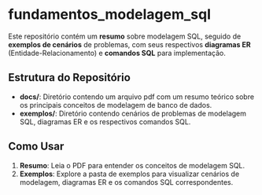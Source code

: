 # fundamentos_modelagem_sql
Este repositório contém um **resumo** sobre modelagem SQL, seguido de **exemplos de cenários** de problemas, com seus respectivos **diagramas ER** (Entidade-Relacionamento) e **comandos SQL** para implementação.

## Estrutura do Repositório
- **docs/**: Diretório contendo um arquivo pdf com um resumo teórico sobre os principais conceitos de modelagem de banco de dados.
- **exemplos/**: Diretório contendo cenários de problemas de modelagem SQL, diagramas ER e os respectivos comandos SQL.
  
## Como Usar
1. **Resumo**: Leia o PDF para entender os conceitos de modelagem SQL.
2. **Exemplos**: Explore a pasta de exemplos para visualizar cenários de modelagem, diagramas ER e os comandos SQL correspondentes.
